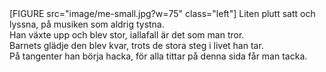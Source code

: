 <div class="byline">
[FIGURE src="image/me-small.jpg?w=75" class="left"]
Liten plutt satt och lyssna, på musiken som aldrig tystna.<br>
Han växte upp och blev stor, iallafall är det som man tror.<br>
Barnets glädje den blev kvar, trots de stora steg i livet han tar.<br>
På tangenter han börja hacka, för alla tittar på denna sida får man tacka.</div>
